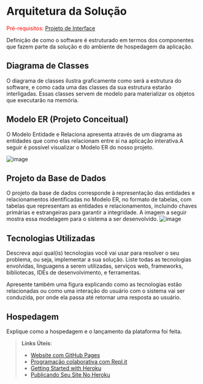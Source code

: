 # Arquitetura da Solução

<span style="color:red">Pré-requisitos: <a href="3-Projeto de Interface.md"> Projeto de Interface</a></span>

Definição de como o software é estruturado em termos dos componentes que fazem parte da solução e do ambiente de hospedagem da aplicação.

## Diagrama de Classes

O diagrama de classes ilustra graficamente como será a estrutura do software, e como cada uma das classes da sua estrutura estarão interligadas. Essas classes servem de modelo para materializar os objetos que executarão na memória.


## Modelo ER (Projeto Conceitual)
O Modelo Entidade e Relaciona apresenta através de um diagrama  as entidades que  como elas relacionam entre si na aplicação interativa.A seguir é possível visualizar o Modelo ER do nosso projeto.

![image](https://github.com/user-attachments/assets/70632926-8ad8-4543-a38e-af552d79fd83)





## Projeto da Base de Dados
O projeto da base de dados corresponde à representação das entidades e relacionamentos identificadas no Modelo ER, no formato de tabelas,  com tabelas que representam as entidades e relacionamentos, incluindo chaves primárias e estrangeiras para garantir a integridade. A imagem a seguir mostra essa modelagem para o sistema a ser desenvolvido.
![image](https://github.com/user-attachments/assets/862ef4f0-35b9-42a4-bbc3-c0163ea59945)









## Tecnologias Utilizadas

Descreva aqui qual(is) tecnologias você vai usar para resolver o seu problema, ou seja, implementar a sua solução. Liste todas as tecnologias envolvidas, linguagens a serem utilizadas, serviços web, frameworks, bibliotecas, IDEs de desenvolvimento, e ferramentas.

Apresente também uma figura explicando como as tecnologias estão relacionadas ou como uma interação do usuário com o sistema vai ser conduzida, por onde ela passa até retornar uma resposta ao usuário.

## Hospedagem

Explique como a hospedagem e o lançamento da plataforma foi feita.

> **Links Úteis**:
>
> - [Website com GitHub Pages](https://pages.github.com/)
> - [Programação colaborativa com Repl.it](https://repl.it/)
> - [Getting Started with Heroku](https://devcenter.heroku.com/start)
> - [Publicando Seu Site No Heroku](http://pythonclub.com.br/publicando-seu-hello-world-no-heroku.html)
